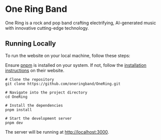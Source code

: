 # One Ring Band

One Ring is a rock and pop band crafting electrifying, AI-generated music with innovative cutting-edge technology.

## Running Locally

To run the website on your local machine, follow these steps:

Ensure [pnpm](https://pnpm.io) is installed on your system. If not, follow the [installation instructions](https://pnpm.io/installation) on their website.

```
# Clone the repository
git clone https://github.com/oneringband/OneRing.git

# Navigate into the project directory
cd OneRing

# Install the dependencies
pnpm install

# Start the development server
pnpm dev
```

The server will be running at [http://localhost:3000](http://localhost:3000).
